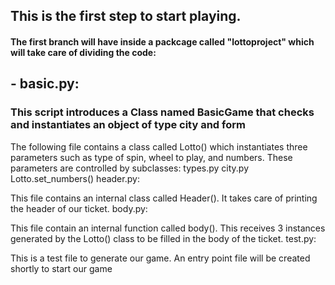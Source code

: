 ## This is the first step to start playing.

#### The first branch will have inside a packcage called "lottoproject" which will take care of dividing the code:
## - basic.py: 
   ### This script introduces a Class named BasicGame that checks and instantiates an object of type city and form
    

The following file contains a class called Lotto() which instantiates three parameters such as type of spin, wheel to play, and numbers.
These parameters are controlled by subclasses:
types.py
city.py
Lotto.set_numbers()
header.py:

This file contains an internal class called Header(). It takes care of printing the header of our ticket.
body.py:

This file contain an internal function called body(). This receives 3 instances generated by the Lotto() class to be filled in the body of the ticket.
test.py:

This is a test file to generate our game. An entry point file will be created shortly to start our game
